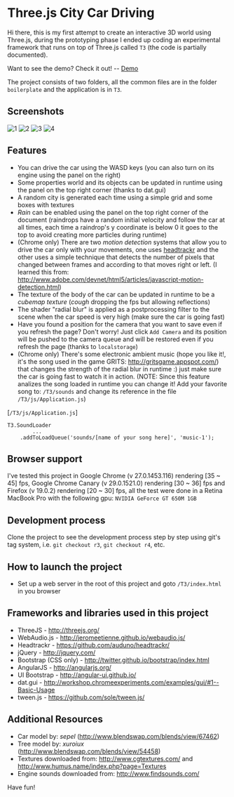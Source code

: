 Three.js City Car Driving
=========================

Hi there, this is my first attempt to create an interactive 3D world using Three.js, during the prototyping phase I ended up coding an experimental framework that runs on top of Three.js called `T3` (the code is partially documented).

Want to see the demo? Check it out!   --   [Demo](http://maurizzzio.github.io/Three.js-City/T3/)

The project consists of two folders, all the common files are in the folder `boilerplate` and the application is in `T3`.

## Screenshots
![1](http://maurizzzio.github.io/Three.js-City/T3/images/screenshots/1.jpg)
![2](http://maurizzzio.github.io/Three.js-City/T3/images/screenshots/2.jpg)
![3](http://maurizzzio.github.io/Three.js-City/T3/images/screenshots/3.jpg)
![4](http://maurizzzio.github.io/Three.js-City/T3/images/screenshots/4.jpg)

## Features
- You can drive the car using the WASD keys (you can also turn on its engine using the panel on the right)
- Some properties world and its objects can be updated in runtime using the panel on the top right corner (thanks to dat.gui)
- A random city is generated each time using a simple grid and some boxes with textures
- *Rain* can be enabled using the panel on the top right corner of the document (raindrops have a random initial velocity and follow the car at all times, each time a raindrop's y coordinate is below 0 it goes to the top to avoid creating more particles during runtime)
- (Chrome only) There are two *motion detection* systems that allow you to drive the car only with your movements, one uses [headtrackr](https://github.com/auduno/headtrackr/) and the other uses a simple technique that detects the number of pixels that changed between frames and according to that moves right or left. (I learned this from: http://www.adobe.com/devnet/html5/articles/javascript-motion-detection.html)
- The texture of the body of the car can be updated in runtime to be a *cubemap texture* (*cough* dropping the fps but allowing reflections)
- The shader "radial blur" is applied as a postprocessing filter to the scene when the car speed is very high (make sure the car is going fast)
- Have you found a position for the camera that you want to save even if you refresh the page? Don't worry! Just click `Add Camera` and its position will be pushed to the camera queue and will be restored even if you refresh the page (thanks to `localstorage`)
- (Chrome only) There's some electronic ambient music (hope you like it!, it's the song used in the game GRITS: http://gritsgame.appspot.com/) that changes the strength of the radial blur in runtime :) just make sure the car is going fast to watch it in action. (NOTE: Since this feature analizes the song loaded in runtime you can change it! Add your favorite song to: `/T3/sounds` and change its reference in the file `/T3/js/Application.js`)

[`/T3/js/Application.js`]

    T3.SoundLoader
            ...
        .addToLoadQueue('sounds/[name of your song here]', 'music-1');

## Browser support

I've tested this project in Google Chrome (v 27.0.1453.116) rendering [35 ~ 45] fps, Google Chrome Canary (v 29.0.1521.0) rendering [30 ~ 36] fps and Firefox (v 19.0.2) rendering [20 ~ 30] fps, all the test were done in a Retina MacBook Pro with the following gpu: `NVIDIA GeForce GT 650M 1GB`

## Development process
Clone the project to see the development process step by step using git's tag system, i.e. `git checkout r3`, `git checkout r4`, etc.

## How to launch the project
- Set up a web server in the root of this project and goto `/T3/index.html` in you browser

## Frameworks and libraries used in this project
- ThreeJS - http://threejs.org/
- WebAudio.js - http://jeromeetienne.github.io/webaudio.js/
- Headtrackr - https://github.com/auduno/headtrackr/
- jQuery - http://jquery.com/
- Bootstrap (CSS only) - http://twitter.github.io/bootstrap/index.html
- AngularJS - http://angularjs.org/
- UI Bootstrap - http://angular-ui.github.io/
- dat.gui - http://workshop.chromeexperiments.com/examples/gui/#1--Basic-Usage
- tween.js - https://github.com/sole/tween.js/

## Additional Resources

- Car model by: *sepel* (http://www.blendswap.com/blends/view/67462)
- Tree model by: *xuroiux* (http://www.blendswap.com/blends/view/54458)
- Textures downloaded from: http://www.cgtextures.com/ and http://www.humus.name/index.php?page=Textures
- Engine sounds downloaded from: http://www.findsounds.com/

Have fun!